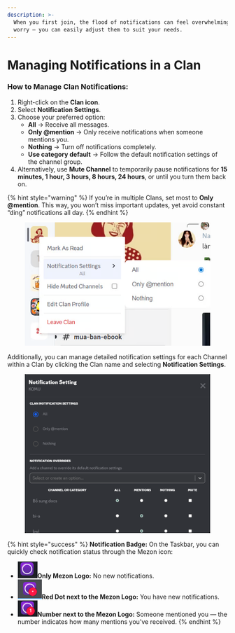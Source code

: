 ```yaml
---
description: >-
  When you first join, the flood of notifications can feel overwhelming. Don’t
  worry — you can easily adjust them to suit your needs.
---
```


# Managing Notifications in a Clan

### **How to Manage Clan Notifications:**

1. Right-click on the **Clan icon**.
2. Select **Notification Settings**.
3. Choose your preferred option:
   * **All** → Receive all messages.
   * **Only @mention** → Only receive notifications when someone mentions you.
   * **Nothing** → Turn off notifications completely.
   * **Use category default** → Follow the default notification settings of the channel group.
4. Alternatively, use **Mute Channel** to temporarily pause notifications for **15 minutes, 1 hour, 3 hours, 8 hours, 24 hours**, or until you turn them back on.

{% hint style="warning" %}
If you’re in multiple Clans, set most to **Only @mention**. This way, you won’t miss important updates, yet avoid constant “ding” notifications all day.
{% endhint %}

<figure><img src="../../../.gitbook/assets/image (67).png" alt=""><figcaption></figcaption></figure>

Additionally, you can manage detailed notification settings for each Channel within a Clan by clicking the Clan name and selecting **Notification Settings**.

<figure><img src="../../../.gitbook/assets/image (4).png" alt=""><figcaption></figcaption></figure>

{% hint style="success" %}
**Notification Badge:** On the Taskbar, you can quickly check notification status through the Mezon icon:

* <img src="../../../.gitbook/assets/image (5).png" alt="" data-size="line">**Only Mezon Logo:** No new notifications.
* <img src="../../../.gitbook/assets/image (6).png" alt="" data-size="line">**Red Dot next to the Mezon Logo:** You have new notifications.
* <img src="../../../.gitbook/assets/image (160).png" alt="" data-size="line">**Number next to the Mezon Logo:** Someone mentioned you — the number indicates how many mentions you’ve received.
{% endhint %}
